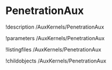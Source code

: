 <!-- MOOSE Documentation Stub: Remove this when content is added. -->

# PenetrationAux
!description /AuxKernels/PenetrationAux

!parameters /AuxKernels/PenetrationAux

!listingfiles /AuxKernels/PenetrationAux

!childobjects /AuxKernels/PenetrationAux
